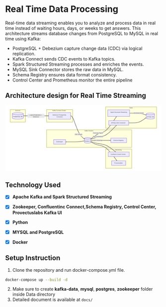 # Real Time Data Processing
Real-time data streaming enables you to analyze and process data in real time instead of waiting hours, days, or weeks to get answers. 
This architecture streams database changes from PostgreSQL to MySQL in real time using Kafka:

- PostgreSQL + Debezium capture change data (CDC) via logical replication.
- Kafka Connect sends CDC events to Kafka topics.
- Spark Structured Streaming processes and enriches the events.
- MySQL Sink Connector stores the raw data in MySQL.
- Schema Registry ensures data format consistency.
- Control Center and Prometheus monitor the entire pipeline

## Architecture design for Real Time Streaming 
![Diagram](/docs/images/architecture_realtime_streaming.png)


## Technology Used
* [x] **Apache Kafka and Spark Structured Streaming**
* [x] **Zookeeper, Confluentinc Connect,Schema Registry, Control Center, Provectuslabs Kafka UI**
* [x] **Python**
* [x] **MYSQL and PostgreSQL**
* [X] **Docker**


## Setup Instruction
1. Clone the repository and run docker-compose.yml file.

```bash
docker-compose up --build -d
```
2. Make sure to create **kafka-data**, **mysql**, **postgres**, **zookeeper** folder inside Data directory
3. Detailed document is available at  `docs/`